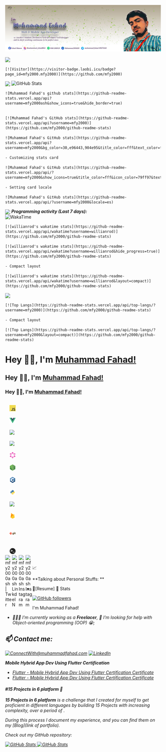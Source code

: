 <!-- Image: -->

  ![Muhammad Fahad's Banner Image](./main.jpg)

<!-- counter -->
  <div>
    <img align="center" src="https://profile-counter.glitch.me/{mfy2000}/count.svg" />
  </div>
  
    [![Visitor](https://visitor-badge.laobi.icu/badge?page_id=mfy2000.mfy2000)](https://github.com/mfy2000)

<!-- GitHub Stats -->
<div>
    <img align="center" src="https://github-readme-stats.vercel.app/api?username=mfy2000&show_icons=true&theme=radical" />
    <img src="https://github-readme-streak-stats.herokuapp.com/?user=mfy2000" alt="GitHub Stats" />
</div>

    ![Muhammad Fahad's github stats](https://github-readme-stats.vercel.app/api?username=mfy2000ash&show_icons=true&hide_border=true)


    [![Muhammad Fahad's GitHub stats](https://github-readme-stats.vercel.app/api?username=mfy2000)](https://github.com/mfy2000/github-readme-stats)

    ![Muhammad Fahad's GitHub stats](https://github-readme-stats.vercel.app/api?username=mfy2000&bg_color=30,e96443,904e95&title_color=fff&text_color=fff)

    - Customizing stats card

    ![Muhammad Fahad's GitHub stats](https://github-readme-stats.vercel.app/api/?username=mfy2000&show_icons=true&title_color=fff&icon_color=79ff97&text_color=9f9f9f&bg_color=151515)

    - Setting card locale

    ![Muhammad Fahad's GitHub stats](https://github-readme-stats.vercel.app/api/?username=mfy2000&locale=es)



<!-- Languages Timer -->
<div>
    <img align="center" src="https://github-readme-stats.vercel.app/api/wakatime?mfy2000=willianrod" />
    <b><em>Programming activity (Last 7 days):</em></b> <br/>
    <img src="https://github-readme-stats.vercel.app/api/wakatime?username=mfy2000" alt="WakaTime" />
</div>


    [![willianrod's wakatime stats](https://github-readme-stats.vercel.app/api/wakatime?username=willianrod)](https://github.com/mfy2000/github-readme-stats)

    [![willianrod's wakatime stats](https://github-readme-stats.vercel.app/api/wakatime?username=willianrod&hide_progress=true)](https://github.com/mfy2000/github-readme-stats)

    - Compact layout

    [![willianrod's wakatime stats](https://github-readme-stats.vercel.app/api/wakatime?username=willianrod&layout=compact)](https://github.com/mfy2000/github-readme-stats)


<!-- Languages percentage -->
<div>
    <img align="center" src="https://github-readme-stats.vercel.app/api/top-langs/?username=mfy2000&layout=compact" />
</div>
  

    [![Top Langs](https://github-readme-stats.vercel.app/api/top-langs/?username=mfy2000)](https://github.com/mfy2000/github-readme-stats)

    - Compact layout

    [![Top Langs](https://github-readme-stats.vercel.app/api/top-langs/?username=mfy2000&layout=compact)](https://github.com/mfy2000/github-readme-stats)


<!-- Heading  -->
#  Hey 👋🏽, I'm [Muhammad Fahad!](https://mfy2000.github.io) 
##  Hey 👋🏽, I'm [Muhammad Fahad!](https://mfy2000.github.io) 
###  Hey 👋🏽, I'm [Muhammad Fahad!](https://mfy2000.github.io) 


<!-- Icon
Languages -->
  <code>
  <img height="20" src="https://raw.githubusercontent.com/github/explore/80688e429a7d4ef2fca1e82350fe8e3517d3494d/topics/javascript/javascript.png">  
  </code>

  <code>
  <img height="20" src="https://raw.githubusercontent.com/github/explore/80688e429a7d4ef2fca1e82350fe8e3517d3494d/topics/vue/vue.png">  
  </code>

  <code>
  <img height="20" src="https://cdn.iconscout.com/icon/free/png-512/django-12-1175186.png">  
  </code>

  <code>
  <img height="20" src="https://upload.wikimedia.org/wikipedia/commons/thumb/1/10/CSS3_and_HTML5_logos_and_wordmarks.svg/791px-CSS3_and_HTML5_logos_and_wordmarks.svg.png">  
  </code>

  <code>
  <img height="20" src="https://raw.githubusercontent.com/github/explore/5c058a388828bb5fde0bcafd4bc867b5bb3f26f3/topics/graphql/graphql.png">  
  </code>

  <code>
  <img height="20" src="https://raw.githubusercontent.com/github/explore/80688e429a7d4ef2fca1e82350fe8e3517d3494d/topics/nodejs/nodejs.png">  
  </code>

  <code>
  <img height="20" src="https://raw.githubusercontent.com/github/explore/80688e429a7d4ef2fca1e82350fe8e3517d3494d/topics/cpp/cpp.png">  
  </code>

  <code>
  <img height="20" src="https://raw.githubusercontent.com/github/explore/80688e429a7d4ef2fca1e82350fe8e3517d3494d/topics/python/python.png">  
  </code>

  <code>
  <img height="20" src="https://cdn.iconscout.com/icon/free/png-512/aws-1869025-1583149.png">  
  </code>

  <code>
  <img height="20" src="https://raw.githubusercontent.com/github/explore/80688e429a7d4ef2fca1e82350fe8e3517d3494d/topics/firebase/firebase.png">  
  </code>

  <code>
  
  <img height="20" src="https://raw.githubusercontent.com/github/explore/80688e429a7d4ef2fca1e82350fe8e3517d3494d/topics/git/git.png">  
  </code>

  <code>
  
  <img height="20" src="https://raw.githubusercontent.com/github/explore/80688e429a7d4ef2fca1e82350fe8e3517d3494d/topics/terminal/terminal.png">  
  </code>




<!-- Social media  -->
<!-- Twitter -->
  <a href="https://twitter.com/mfy2000ash">
    <img align="left" alt="mfy2000ash | Twitter" width="22px" src="https://cdn.jsdelivr.net/npm/simple-icons@v3/icons/twitter.svg" />
  </a>


<!-- linkedin -->
  <a href="https://www.linkedin.com/in/mfy2000ash/">
    <img align="left" alt="mfy2000ash LinkdeIN" width="22px" src="https://cdn.jsdelivr.net/npm/simple-icons@v3/icons/linkedin.svg" />
  </a>

<!-- instagram -->
  <a href="https://www.instagram.com/mfy2000ash/">
    <img align="left" alt="mfy2000ash Instagram" width="22px" src="https://cdn.jsdelivr.net/npm/simple-icons@v3/icons/instagram.svg" />
  </a>



<!-- Facebook  -->
  <a href="https://www.facebook.com/mfy2000ash/">
    <img align="left" alt="mfy2000ash Instagram" width="22px" src="https://cdn.jsdelivr.net/npm/simple-icons@v3/icons/facebook.svg" />
  </a>


<!-- Symbol -->
<!--  Garph  -->
&#x1f4c8; 

<!-- Bolding  -->
**Talking about Personal Stuffs: **

<!-- Resume -->
- 📝[Resume]
👀 Stats

<!-- Follower -->
[![GitHub followers](https://img.shields.io/github/followers/mfy2000.svg?style=social&label=Follow)](https://github.com/mfy2000?tab=followers)


<!-- About -->
I'm Muhammad Fahad! 
  - <i>👨🏽‍💻 I’m currently working as a <b>Freelacer</b>, 🤔 I’m looking for help with Object-oriented programming (OOP) 😭;
  
 <h2>📫 Contact me:</h2>

  <a href="mailto:ConnectWith@muhammadfahad.com">![ConnectWith@muhammadfahad.com](https://img.shields.io/badge/Gmail-D14836?style=for-the-badge&logo=gmail&logoColor=white)</a> <a href="https://www.linkedin.com/in/muhammadfahad/">![LinkedIn](https://img.shields.io/badge/LinkedIn-0077B5?style=for-the-badge&logo=linkedin&logoColor=white)</a>



<!-- Learning: -->
  
  __Mobile Hybrid App Dev Using Flutter Certification__
  - [Flutter - Mobile Hybrid App Dev Using Flutter Certification Certificate]()
  - [Flutter - Mobile Hybrid App Dev Using Flutter Certification Certificate](https://www.facebook.com/jawanPakistan786/)


<!-- Pin  -->

  <h4>#15 Projects in 6 platform 💯</h4>

  __15 Projects in 6 platform__ is a challenge that I created for myself to get proficient in different languages by building 15 Projects with increasing complexity, over a period of . 

  During this process I document my experience, and you can find them on my [Blog](link of portfolio).

  Check out my GitHub repository:

  <div>
    <p>
      <a href="https://github.com/mfy2000/">
        <img src="https://github-readme-stats.vercel.app/api/pin/?username=mfy2000&repo=" alt="GitHub Stats" />
      </a>
      <a href="https://github.com/mfy2000/">
        <img src="https://github-readme-stats.vercel.app/api/pin/?username=mfy2000&repo=" alt="GitHub Stats" />
      </a>
    </p>
  </div>

